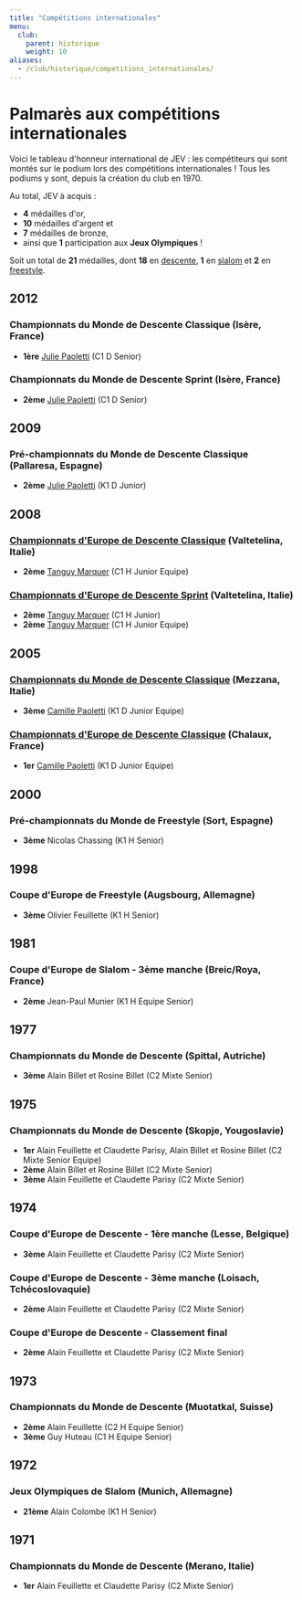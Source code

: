```yaml
---
title: "Compétitions internationales"
menu:
  club:
    parent: historique
    weight: 10
aliases:
  - /club/historique/competitions_internationales/
---
```


# Palmarès aux compétitions internationales

Voici le tableau d'honneur international de JEV : les compétiteurs qui sont montés sur le podium lors des compétitions internationales ! Tous les podiums y sont, depuis la création du club en 1970.

Au total, JEV à acquis :

* **4** médailles d'or, 
* **10** médailles d'argent et
* **7** médailles de bronze,
* ainsi que **1** participation aux **Jeux Olympiques** !

Soit un total de **21** médailles, dont **18** en [descente](/canoe-kayak/disciplines/descente/), **1** en [slalom](/canoe-kayak/disciplines/slalom/) et **2** en [freestyle](/canoe-kayak/disciplines/freestyle/).

## 2012

### Championnats du Monde de Descente Classique (Isère, France)

* **1ère** [Julie Paoletti](/adherent/julie-paoletti/) (C1 D Senior)

### Championnats du Monde de Descente Sprint (Isère, France)

* **2ème** [Julie Paoletti](/adherent/julie-paoletti/) (C1 D Senior)

## 2009

### Pré-championnats du Monde de Descente Classique (Pallaresa, Espagne)

* **2ème** [Julie Paoletti](/adherent/julie-paoletti/) (K1 D Junior)

## 2008

### [Championnats d'Europe de Descente Classique](/adherents/activites/competition/championnats_d_europe_descente_2008) (Valtetelina, Italie)

* **2ème** [Tanguy Marquer](/adherent/tanguy-marquer/) (C1 H Junior Equipe)

### [Championnats d'Europe de Descente Sprint](/adherents/activites/competition/championnats_d_europe_descente_2008) (Valtetelina, Italie)

* **2ème** [Tanguy Marquer](/adherent/tanguy-marquer/) (C1 H Junior)
* **2ème** [Tanguy Marquer](/adherent/tanguy-marquer/) (C1 H Junior Equipe)

## 2005

### [Championnats du Monde de Descente Classique](/adherents/activites/competition/championnats_du_monde_descente_2005) (Mezzana, Italie)

* **3ème** [Camille Paoletti](/adherent/camille-paoletti/) (K1 D Junior Equipe)

### [Championnats d'Europe de Descente Classique](/adherents/activites/competition/championnats_d_europe_descente_2005) (Chalaux, France)

* **1er** [Camille Paoletti](/adherent/camille-paoletti/) (K1 D Junior Equipe)

## 2000

### Pré-championnats du Monde de Freestyle (Sort, Espagne)

* **3ème** Nicolas Chassing (K1 H Senior)

## 1998

### Coupe d'Europe de Freestyle (Augsbourg, Allemagne)

* **3ème** Olivier Feuillette (K1 H Senior)

## 1981

### Coupe d'Europe de Slalom - 3ème manche (Breic/Roya, France) 

* **2ème** Jean-Paul Munier (K1 H Equipe Senior)

## 1977

### Championnats du Monde de Descente (Spittal, Autriche)

* **3ème** Alain Billet et Rosine Billet (C2 Mixte Senior)

## 1975

### Championnats du Monde de Descente (Skopje, Yougoslavie)

* **1er** Alain Feuillette et Claudette Parisy, Alain Billet et Rosine Billet (C2 Mixte Senior Equipe)
* **2ème** Alain Billet et Rosine Billet (C2 Mixte Senior)
* **3ème** Alain Feuillette et Claudette Parisy (C2 Mixte Senior)

## 1974

### Coupe d'Europe de Descente - 1ère manche (Lesse, Belgique)

* **3ème** Alain Feuillette et Claudette Parisy (C2 Mixte Senior)

### Coupe d'Europe de Descente - 3ème manche (Loisach, Tchécoslovaquie)

* **2ème** Alain Feuillette et Claudette Parisy (C2 Mixte Senior)

### Coupe d'Europe de Descente - Classement final

* **2ème** Alain Feuillette et Claudette Parisy (C2 Mixte Senior)

## 1973

### Championnats du Monde de Descente (Muotatkal, Suisse)

* **2ème** Alain Feuillette (C2 H Equipe Senior)
* **3ème** Guy Huteau (C1 H Equipe Senior)

## 1972

### Jeux Olympiques de Slalom (Munich, Allemagne)

* **21ème** Alain Colombe (K1 H Senior)

## 1971

### Championnats du Monde de Descente (Merano, Italie)

* **1er** Alain Feuillette et Claudette Parisy (C2 Mixte Senior)
